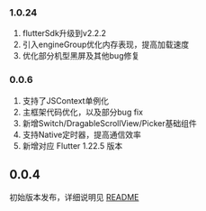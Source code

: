 ### 1.0.24
1. flutterSdk升级到v2.2.2
2. 引入engineGroup优化内存表现，提高加载速度
3. 优化部分机型黑屏及其他bug修复

### 0.0.6
1. 支持了JSContext单例化
2. 主框架代码优化，以及部分bug fix
3. 新增Switch/DragableScrollView/Picker基础组件
4. 支持Native定时器，提高通信效率
5. 新增对应 Flutter 1.22.5 版本

## 0.0.4
初始版本发布，详细说明见 [README](README.md)

